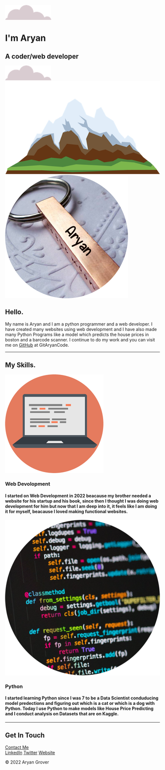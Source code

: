 <!DOCTYPE html>
<html lang="en" dir="ltr">

<head>
  <meta charset="utf-8">
  <title>Aryan Grover</title>
  <link rel="stylesheet" href="css/master.css">
  <link rel="icon" href="images/save_aryan.png">
  <link rel="preconnect" href="https://fonts.googleapis.com">
  <link rel="preconnect" href="https://fonts.gstatic.com" crossorigin>
  <link href="https://fonts.googleapis.com/css2?family=Bree+Serif&family=Poppins:ital,wght@1,300&family=Sacramento&display=swap" rel="stylesheet">
</head>

<body class="whitep">
  <div class="top-container">
    <img class="top-cloud" src="images/cloud.png" alt="cloud image">
    <h1><strong>I'm Aryan</strong></h1>
    <h2>A coder/web <span class="dev">dev</span>eloper</h2>
    <img class="bottom-cloud" src="images/cloud.png" alt="cloud image">
    <img src="images/mountain.png" alt="mountain image">
  </div>
  <div class="middle-container">
    <div class="profile">
      <img class="profile-image" src="images/save_aryan.png" alt="Aryan Keychain Pic">
      <h2>Hello.</h2>
      <p class="intro">My name is Aryan and I am a python programmer and a web developer. I have created many websites using web development and I have also made many Python Programs like a model which predicts the house prices in boston and a barcode scanner. I continue to do my work and you can visit me on <a href="https://github.com/GitAryanCode">GitHub</a> at GitAryanCode.</p>
    </div>
    <hr>
    <div class="skills">
      <h2>My Skills.</h2>
      <div class="skill-row">
        <img class="Skill1" src="images/computer.png" alt="WebDev">
        <h3>Web Devolopment</h3>
        <h4>I started on Web Development in 2022 beacause my brother needed a website for his startup and his book, since then I thought I was doing web development for him but now that I am deep into it, it feels like I am doing it for myself, beacause I loved making functional websites.</h4>
      </div>
      <div class="skill-row">
        <img class="Skill2" src="images/python.png" alt="python-image">
        <h3>Python</h3>
        <h4>I started learning Python since I was 7 to be a Data Scientist conduducing model predections and figuring out which is a cat or which is a dog with Python. Today I use Python to make models like House Price Predicting and I conduct analysis on Datasets that are on Kaggle.</h4>
      </div>
    </div>
    <hr>
    <div class="contact-me">
      <h2>Get In Touch</h2>
      <a class="btn" href="https://mail.google.com/mail/u/0/?fs=1&tf=cm&source=mailto&to=krishnagrover1000@gmail.com" target="_blank">Contact Me</a>
    </div>
  </div>


  <div class="bottom-container">
    <a class="footer-link" href="https://www.linkedin.com/in/aryan-grover-7603591ba/" target="_blank">LinkedIn</a>
    <a class="footer-link" href="https://twitter.com/AryanGrover20" target="_blank">Twitter</a>
    <a class="footer-link" href="https://gitaryancode.pythonanywhere.com/" target="_blank">Website</a>
    <p class="copyright">© 2022 Aryan Grover</p>
  </div>
</body>

</html>
